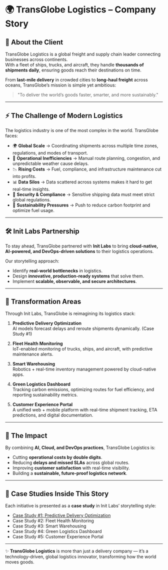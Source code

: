 # 🌍 TransGlobe Logistics – Company Story

## 🚚 About the Client  
TransGlobe Logistics is a global freight and supply chain leader connecting businesses across continents.  
With a fleet of ships, trucks, and aircraft, they handle **thousands of shipments daily**, ensuring goods reach their destinations on time.  

From **last-mile delivery** in crowded cities to **long-haul freight** across oceans, TransGlobe’s mission is simple yet ambitious:  
> "To deliver the world’s goods faster, smarter, and more sustainably."  

---

## ⚡ The Challenge of Modern Logistics  
The logistics industry is one of the most complex in the world. TransGlobe faces:  

- 🌍 **Global Scale** → Coordinating shipments across multiple time zones, regulations, and modes of transport.  
- 🚦 **Operational Inefficiencies** → Manual route planning, congestion, and unpredictable weather cause delays.  
- 📉 **Rising Costs** → Fuel, compliance, and infrastructure maintenance cut into profits.  
- 📊 **Data Silos** → Data scattered across systems makes it hard to get real-time insights.  
- 🔐 **Security & Compliance** → Sensitive shipping data must meet strict global regulations.  
- 🌱 **Sustainability Pressures** → Push to reduce carbon footprint and optimize fuel usage.  

---

## 🛠️ Init Labs Partnership  
To stay ahead, TransGlobe partnered with **Init Labs** to bring **cloud-native, AI-powered, and DevOps-driven solutions** to their logistics operations.  

Our storytelling approach:  
- Identify **real-world bottlenecks** in logistics.  
- Design **innovative, production-ready systems** that solve them.  
- Implement **scalable, observable, and secure architectures**.  

---

## 🔮 Transformation Areas
Through Init Labs, TransGlobe is reimagining its logistics stack:

1. **Predictive Delivery Optimization**  
   AI models forecast delays and reroute shipments dynamically. (Case Study #1)  

2. **Fleet Health Monitoring**  
   IoT-enabled monitoring of trucks, ships, and aircraft, with predictive maintenance alerts.  

3. **Smart Warehousing**  
   Robotics + real-time inventory management powered by cloud-native apps.  

4. **Green Logistics Dashboard**  
   Tracking carbon emissions, optimizing routes for fuel efficiency, and reporting sustainability metrics.  

5. **Customer Experience Portal**  
   A unified web + mobile platform with real-time shipment tracking, ETA predictions, and digital documentation.  

---

## 🚀 The Impact  
By combining **AI, Cloud, and DevOps practices**, TransGlobe Logistics is:  

- Cutting **operational costs by double digits**.  
- Reducing **delays and missed SLAs** across global routes.  
- Improving **customer satisfaction** with real-time visibility.  
- Building a **sustainable, future-proof logistics network**.  

---

## 📂 Case Studies Inside This Story  
Each initiative is presented as a **case study** in Init Labs’ storytelling style:  

- [Case Study #1: Predictive Delivery Optimization](./case-studies/predictive-delivery.md)  
- Case Study #2: Fleet Health Monitoring  
- Case Study #3: Smart Warehousing  
- Case Study #4: Green Logistics Dashboard  
- Case Study #5: Customer Experience Portal  

---

✨ **TransGlobe Logistics** is more than just a delivery company — it’s a technology-driven, global logistics innovator, transforming how the world moves goods.  
